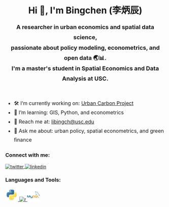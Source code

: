 <h1 align="center">Hi 👋, I'm Bingchen (李炳辰)</h1>

<p align="center">
  <strong style="font-size: 18px; line-height: 1.8;">
    A researcher in urban economics and spatial data science,<br>
    passionate about policy modeling, econometrics, and open data 🌏📊.<br>
    I'm a master's student in Spatial Economics and Data Analysis at USC.
  </strong>
</p>

<br>

<div style="font-size: 16px; line-height: 1.8;">
  <ul>
    <li>🛠 I’m currently working on: <a href="#">Urban Carbon Project</a></li>
    <li>🌱 I’m learning: GIS, Python, and econometrics</li>
    <li>📮 Reach me at: <a href="mailto:libingch@usc.edu">libingch@usc.edu</a></li>
    <li>💬 Ask me about: urban policy, spatial econometrics, and green finance</li>
  </ul>
</div>

<h3 align="left">Connect with me:</h3>
<p align="left">
  <a href="https://twitter.com/your_twitter_username" target="_blank">
    <img align="center" src="https://raw.githubusercontent.com/rahuldkjain/github-profile-readme-generator/master/src/images/icons/Social/twitter.svg" alt="twitter" height="30" width="40" />
  </a>
  <a href="https://linkedin.com/in/bingchen-li-973b83326/" target="_blank">
    <img align="center" src="https://raw.githubusercontent.com/rahuldkjain/github-profile-readme-generator/master/src/images/icons/Social/linked-in-alt.svg" alt="linkedin" height="30" width="40" />
  </a>
</p>

<h3 align="left">Languages and Tools:</h3>
<p align="left">
  <a href="https://www.python.org" target="_blank" rel="noreferrer">
    <img src="https://raw.githubusercontent.com/devicons/devicon/master/icons/python/python-original.svg" alt="python" width="40" height="40"/>
  </a>
  <a href="https://www.r-project.org/" target="_blank" rel="noreferrer">
    <img src="https://www.vectorlogo.zone/logos/r-project/r-project-icon.svg" alt="r" width="40" height="40"/>
  </a>
  <a href="https://www.mysql.com/" target="_blank" rel="noreferrer">
    <img src="https://raw.githubusercontent.com/devicons/devicon/master/icons/mysql/mysql-original-wordmark.svg" alt="mysql" width="40" height="40"/>
  </a>
  <a href="https://www.stata.com/" target

